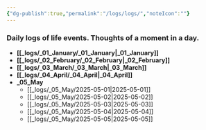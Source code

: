 ```yaml
---
{"dg-publish":true,"permalink":"/logs/logs/","noteIcon":""}
---
```


### Daily logs of life events. Thoughts of a moment in a day.


- **[[_logs/_01_January/_01_January\|_01_January]]**
- **[[_logs/_02_February/_02_February\|_02_February]]**
- **[[_logs/_03_March/_03_March\|_03_March]]**
- **[[_logs/_04_April/_04_April\|_04_April]]**
- **_05_May**
	- [[_logs/_05_May/2025-05-01\|2025-05-01]]
	- [[_logs/_05_May/2025-05-02\|2025-05-02]]
	- [[_logs/_05_May/2025-05-03\|2025-05-03]]
	- [[_logs/_05_May/2025-05-04\|2025-05-04]]
	- [[_logs/_05_May/2025-05-05\|2025-05-05]]



